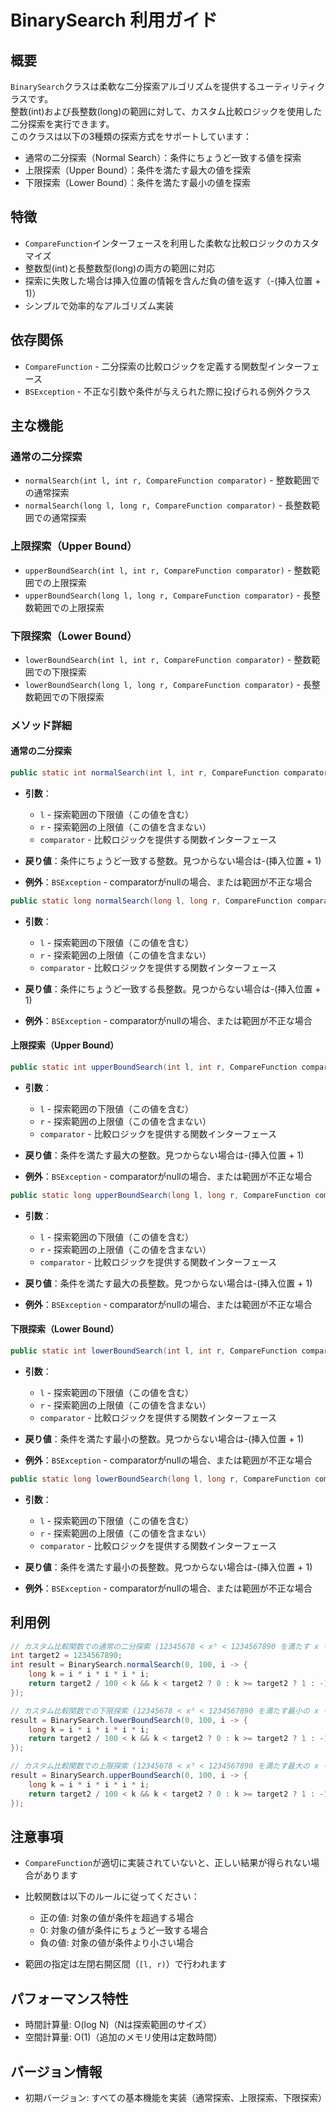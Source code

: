 # BinarySearch 利用ガイド

## 概要
`BinarySearch`クラスは柔軟な二分探索アルゴリズムを提供するユーティリティクラスです。  
整数(int)および長整数(long)の範囲に対して、カスタム比較ロジックを使用した二分探索を実行できます。  
このクラスは以下の3種類の探索方式をサポートしています：
- 通常の二分探索（Normal Search）：条件にちょうど一致する値を探索
- 上限探索（Upper Bound）：条件を満たす最大の値を探索
- 下限探索（Lower Bound）：条件を満たす最小の値を探索

## 特徴
- `CompareFunction`インターフェースを利用した柔軟な比較ロジックのカスタマイズ
- 整数型(int)と長整数型(long)の両方の範囲に対応
- 探索に失敗した場合は挿入位置の情報を含んだ負の値を返す（-(挿入位置 + 1)）
- シンプルで効率的なアルゴリズム実装

## 依存関係
- `CompareFunction` - 二分探索の比較ロジックを定義する関数型インターフェース
- `BSException` - 不正な引数や条件が与えられた際に投げられる例外クラス

## 主な機能
### 通常の二分探索
- `normalSearch(int l, int r, CompareFunction comparator)` - 整数範囲での通常探索
- `normalSearch(long l, long r, CompareFunction comparator)` - 長整数範囲での通常探索

### 上限探索（Upper Bound）
- `upperBoundSearch(int l, int r, CompareFunction comparator)` - 整数範囲での上限探索
- `upperBoundSearch(long l, long r, CompareFunction comparator)` - 長整数範囲での上限探索

### 下限探索（Lower Bound）
- `lowerBoundSearch(int l, int r, CompareFunction comparator)` - 整数範囲での下限探索
- `lowerBoundSearch(long l, long r, CompareFunction comparator)` - 長整数範囲での下限探索

### メソッド詳細
#### 通常の二分探索
``` java
public static int normalSearch(int l, int r, CompareFunction comparator)
```
- **引数**：
    - `l` - 探索範囲の下限値（この値を含む）
    - `r` - 探索範囲の上限値（この値を含まない）
    - `comparator` - 比較ロジックを提供する関数インターフェース

- **戻り値**：条件にちょうど一致する整数。見つからない場合は-(挿入位置 + 1)
- **例外**：`BSException` - comparatorがnullの場合、または範囲が不正な場合
``` java
public static long normalSearch(long l, long r, CompareFunction comparator)
```
- **引数**：
    - `l` - 探索範囲の下限値（この値を含む）
    - `r` - 探索範囲の上限値（この値を含まない）
    - `comparator` - 比較ロジックを提供する関数インターフェース

- **戻り値**：条件にちょうど一致する長整数。見つからない場合は-(挿入位置 + 1)
- **例外**：`BSException` - comparatorがnullの場合、または範囲が不正な場合

#### 上限探索（Upper Bound）
``` java
public static int upperBoundSearch(int l, int r, CompareFunction comparator)
```
- **引数**：
    - `l` - 探索範囲の下限値（この値を含む）
    - `r` - 探索範囲の上限値（この値を含まない）
    - `comparator` - 比較ロジックを提供する関数インターフェース

- **戻り値**：条件を満たす最大の整数。見つからない場合は-(挿入位置 + 1)
- **例外**：`BSException` - comparatorがnullの場合、または範囲が不正な場合
``` java
public static long upperBoundSearch(long l, long r, CompareFunction comparator)
```
- **引数**：
    - `l` - 探索範囲の下限値（この値を含む）
    - `r` - 探索範囲の上限値（この値を含まない）
    - `comparator` - 比較ロジックを提供する関数インターフェース

- **戻り値**：条件を満たす最大の長整数。見つからない場合は-(挿入位置 + 1)
- **例外**：`BSException` - comparatorがnullの場合、または範囲が不正な場合

#### 下限探索（Lower Bound）
``` java
public static int lowerBoundSearch(int l, int r, CompareFunction comparator)
```
- **引数**：
    - `l` - 探索範囲の下限値（この値を含む）
    - `r` - 探索範囲の上限値（この値を含まない）
    - `comparator` - 比較ロジックを提供する関数インターフェース

- **戻り値**：条件を満たす最小の整数。見つからない場合は-(挿入位置 + 1)
- **例外**：`BSException` - comparatorがnullの場合、または範囲が不正な場合
``` java
public static long lowerBoundSearch(long l, long r, CompareFunction comparator)
```
- **引数**：
    - `l` - 探索範囲の下限値（この値を含む）
    - `r` - 探索範囲の上限値（この値を含まない）
    - `comparator` - 比較ロジックを提供する関数インターフェース

- **戻り値**：条件を満たす最小の長整数。見つからない場合は-(挿入位置 + 1)
- **例外**：`BSException` - comparatorがnullの場合、または範囲が不正な場合

## 利用例
```java
// カスタム比較関数での通常の二分探索 (12345678 < x⁵ < 1234567890 を満たす x を探索)
int target2 = 1234567890;
int result = BinarySearch.normalSearch(0, 100, i -> {
    long k = i * i * i * i * i;
    return target2 / 100 < k && k < target2 ? 0 : k >= target2 ? 1 : -1;
});

// カスタム比較関数での下限探索 (12345678 < x⁵ < 1234567890 を満たす最小の x を探索)
result = BinarySearch.lowerBoundSearch(0, 100, i -> {
    long k = i * i * i * i * i;
    return target2 / 100 < k && k < target2 ? 0 : k >= target2 ? 1 : -1;
});

// カスタム比較関数での上限探索 (12345678 < x⁵ < 1234567890 を満たす最大の x を探索)
result = BinarySearch.upperBoundSearch(0, 100, i -> {
    long k = i * i * i * i * i;
    return target2 / 100 < k && k < target2 ? 0 : k >= target2 ? 1 : -1;
});
```

## 注意事項
- `CompareFunction`が適切に実装されていないと、正しい結果が得られない場合があります
- 比較関数は以下のルールに従ってください：
    - 正の値: 対象の値が条件を超過する場合
    - 0: 対象の値が条件にちょうど一致する場合
    - 負の値: 対象の値が条件より小さい場合

- 範囲の指定は左閉右開区間（`[l, r)`）で行われます

## パフォーマンス特性
- 時間計算量: O(log N)（Nは探索範囲のサイズ）
- 空間計算量: O(1)（追加のメモリ使用は定数時間）

## バージョン情報
- 初期バージョン: すべての基本機能を実装（通常探索、上限探索、下限探索）
